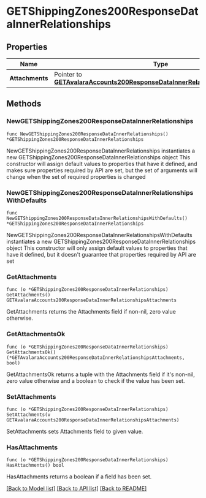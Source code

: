 # GETShippingZones200ResponseDataInnerRelationships

## Properties

Name | Type | Description | Notes
------------ | ------------- | ------------- | -------------
**Attachments** | Pointer to [**GETAvalaraAccounts200ResponseDataInnerRelationshipsAttachments**](GETAvalaraAccounts200ResponseDataInnerRelationshipsAttachments.md) |  | [optional] 

## Methods

### NewGETShippingZones200ResponseDataInnerRelationships

`func NewGETShippingZones200ResponseDataInnerRelationships() *GETShippingZones200ResponseDataInnerRelationships`

NewGETShippingZones200ResponseDataInnerRelationships instantiates a new GETShippingZones200ResponseDataInnerRelationships object
This constructor will assign default values to properties that have it defined,
and makes sure properties required by API are set, but the set of arguments
will change when the set of required properties is changed

### NewGETShippingZones200ResponseDataInnerRelationshipsWithDefaults

`func NewGETShippingZones200ResponseDataInnerRelationshipsWithDefaults() *GETShippingZones200ResponseDataInnerRelationships`

NewGETShippingZones200ResponseDataInnerRelationshipsWithDefaults instantiates a new GETShippingZones200ResponseDataInnerRelationships object
This constructor will only assign default values to properties that have it defined,
but it doesn't guarantee that properties required by API are set

### GetAttachments

`func (o *GETShippingZones200ResponseDataInnerRelationships) GetAttachments() GETAvalaraAccounts200ResponseDataInnerRelationshipsAttachments`

GetAttachments returns the Attachments field if non-nil, zero value otherwise.

### GetAttachmentsOk

`func (o *GETShippingZones200ResponseDataInnerRelationships) GetAttachmentsOk() (*GETAvalaraAccounts200ResponseDataInnerRelationshipsAttachments, bool)`

GetAttachmentsOk returns a tuple with the Attachments field if it's non-nil, zero value otherwise
and a boolean to check if the value has been set.

### SetAttachments

`func (o *GETShippingZones200ResponseDataInnerRelationships) SetAttachments(v GETAvalaraAccounts200ResponseDataInnerRelationshipsAttachments)`

SetAttachments sets Attachments field to given value.

### HasAttachments

`func (o *GETShippingZones200ResponseDataInnerRelationships) HasAttachments() bool`

HasAttachments returns a boolean if a field has been set.


[[Back to Model list]](../README.md#documentation-for-models) [[Back to API list]](../README.md#documentation-for-api-endpoints) [[Back to README]](../README.md)


